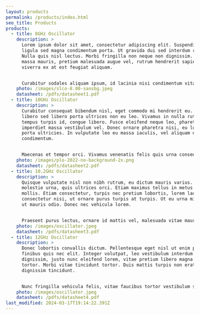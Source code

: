 ```yaml
---
layout: products
permalink: /products/index.html
seo_title: Products
products:
  - title: 8GHz Oscillator
    description: >
      Lorem ipsum dolor sit amet, consectetur adipiscing elit. Suspendisse ut
      ligula sed magna condimentum porta. Ut gravida dui sed interdum rutrum.
      Nulla quis nisl lectus. Morbi fringilla non neque non dignissim. Maecenas
      massa mauris, pretium malesuada augue vel, rutrum hendrerit sapien. Sed
      viverra ex at est feugiat aliquam.


      Curabitur sodales aliquam ipsum, id lacinia nisi condimentum vitae. Donec condimentum purus magna, sed mollis ex malesuada et. Nulla facilisi. Phasellus laoreet odio eget pretium consequat.
    photo: /images/slco-8.00-sansbg.jpeg
    datasheet: /pdfs/datasheet1.pdf
  - title: 10GHz Oscillator
    description: >
      Curabitur consequat bibendum nisl, eget commodo mi hendrerit eu. Aenean et
      libero sed libero porta ultrices non eu leo. Vivamus in nulla rutrum,
      tempus turpis id, congue libero. Fusce eleifend neque leo, pharetra
      imperdiet massa vestibulum vel. Donec ornare pharetra nisi, eu luctus nunc
      porta ultricies. In vulputate leo eu massa iaculis, vel aliquam ex
      condimentum.


      Maecenas et tempor orci. Vivamus venenatis felis quis urna consequat, sed sollicitudin lorem aliquam. Praesent fermentum neque ipsum, in iaculis massa vulputate eu. Praesent id fringilla urna.
    photo: /images/plo-2022-no-background-2x.png
    datasheet: /pdfs/datasheet2.pdf
  - title: 10.2GHz Oscillator
    description: >
      Quisque vulputate nisl non nibh rutrum, eu dictum mauris varius. Morbi a
      molestie urna, quis ultrices orci. Etiam maximus tellus in metus bibendum
      mollis. Etiam consectetur, turpis nec pretium lobortis, lorem lacus
      consectetur nisi, ut ornare purus turpis at turpis. Ut eu urna mi. Quisque
      ut mauris odio. Donec nec vehicula lorem.


      Praesent purus lectus, ornare id mattis vel, malesuada vitae mauris. Nullam ut eros et diam feugiat cursus ac id purus.
    photo: /images/oscillator.jpeg
    datasheet: /pdfs/datasheet3.pdf
  - title: 12GHz Oscillator
    description: >
      Donec lobortis convallis dictum. Pellentesque eget nisl ut enim porta
      finibus quis nec elit. Integer volutpat, leo vestibulum interdum
      dignissim, justo nunc eleifend lorem, vitae pretium libero magna eu
      tortor. Morbi vitae tincidunt tortor. Duis mattis turpis non erat
      dignissim tincidunt.


      Nunc fringilla vehicula felis, vitae faucibus tortor vestibulum sit amet. Donec tristique pharetra turpis, id malesuada risus efficitur a.
    photo: /images/oscillator.jpeg
    datasheet: /pdfs/datasheet4.pdf
last_modified: 2024-03-17T19:14:22.391Z
---
```

